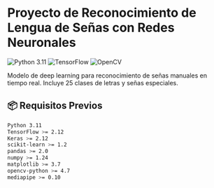 # Proyecto de Reconocimiento de Lengua de Señas con Redes Neuronales

![Python 3.11](https://img.shields.io/badge/Python-3.11-blue.svg)
![TensorFlow](https://img.shields.io/badge/TensorFlow-2.12-orange.svg)
![OpenCV](https://img.shields.io/badge/OpenCV-4.7-green.svg)

Modelo de deep learning para reconocimiento de señas manuales en tiempo real. Incluye 25 clases de letras y señas especiales.

## 📦 Requisitos Previos
```bash
Python 3.11
TensorFlow >= 2.12
Keras >= 2.12
scikit-learn >= 1.2
pandas >= 2.0
numpy >= 1.24  
matplotlib >= 3.7
opencv-python >= 4.7
mediapipe >= 0.10
